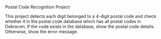 Postal Code Recognition Project

This project detects each digit belonged to a 4-digit postal code and check whether it in the postal code database which has all postal codes in Debrecen. If the code exists in the database, show the postal code details. Otherwise, show the error message.